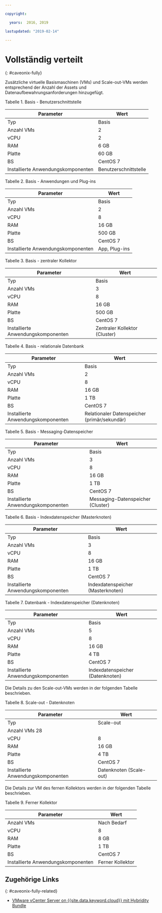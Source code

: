 ```yaml
---

copyright:

  years:  2016, 2019

lastupdated: "2019-02-14"

---
```


# Vollständig verteilt
{: #caveonix-fully}

Zusätzliche virtuelle Basismaschinen (VMs) und Scale-out-VMs werden entsprechend der Anzahl der Assets und Datenaufbewahrungsanforderungen hinzugefügt.

Tabelle 1. Basis - Benutzerschnittstelle

|Parameter	|Wert|
|---|---|
|Typ	|Basis|
|Anzahl VMs	|2|
|vCPU	|2|
|RAM	|6 GB|
|Platte	|60 GB|
|BS	|CentOS 7|
|Installierte Anwendungskomponenten	|Benutzerschnittstelle|

Tabelle 2. Basis - Anwendungen und Plug-ins

|Parameter	|Wert|
|---|---|
|Typ	|Basis|
|Anzahl VMs	|2|
|vCPU	|8|
|RAM	|16 GB|
|Platte	|500 GB|
|BS	|CentOS 7|
|Installierte Anwendungskomponenten	|App, Plug-ins|

Tabelle 3. Basis - zentraler Kollektor

|Parameter	|Wert |
|---|---|
|Typ	|Basis |
|Anzahl VMs	|3 |
|vCPU	|8 |
|RAM	|16 GB |
|Platte	|500 GB |
|BS	|CentOS 7 |
|Installierte Anwendungskomponenten	|Zentraler Kollektor (Cluster) |

Tabelle 4. Basis - relationale Datenbank

|Parameter	|Wert |
|---|---|
|Typ	|Basis |
|Anzahl VMs	|2 |
|vCPU	|8 |
|RAM	|16 GB |
|Platte	|1 TB |
|BS|CentOS 7 |
|Installierte Anwendungskomponenten	|Relationaler Datenspeicher (primär/sekundär) |

Tabelle 5. Basis - Messaging-Datenspeicher

|Parameter	|Wert |
|---|---|
|Typ	|Basis |
|Anzahl VMs	|3 |
|vCPU	|8 |
|RAM	|16 GB |
|Platte	|1 TB |
|BS	|CentOS 7 |
|Installierte Anwendungskomponenten	|Messaging-Datenspeicher (Cluster) |

Tabelle 6. Basis - Indexdatenspeicher (Masterknoten)

|Parameter	|Wert |
|---|---|
|Typ	|Basis |
|Anzahl VMs	|3 |
|vCPU	|8 |
|RAM	|16 GB |
|Platte	|1 TB |
|BS	|CentOS 7 |
|Installierte Anwendungskomponenten	|Indexdatenspeicher (Masterknoten) |

Tabelle 7. Datenbank - Indexdatenspeicher (Datenknoten)

|Parameter	|Wert |
|---|---|
|Typ	|Basis |
|Anzahl VMs	|5 |
|vCPU	|8 |
|RAM	|16 GB |
|Platte	|4 TB |
|BS	|CentOS 7 |
|Installierte Anwendungskomponenten	|Indexdatenspeicher (Datenknoten) |

Die Details zu den Scale-out-VMs werden in der folgenden Tabelle beschrieben.

Tabelle 8. Scale-out - Datenknoten

|Parameter	|Wert |
|---|---|
|Typ	|Scale-out |
|Anzahl VMs	28 |
|vCPU	|8 |
|RAM	|16 GB |
|Platte	|4 TB |
|BS	|CentOS 7 |
|Installierte Anwendungskomponenten	|Datenknoten (Scale-out) |

Die Details zur VM des fernen Kollektors werden in der folgenden Tabelle beschrieben.

Tabelle 9. Ferner Kollektor

|Parameter	|Wert |
|---|---|
|Anzahl VMs	|Nach Bedarf |
|vCPU	|8 |
|RAM	|8 GB |
|Platte	|1 TB |
|BS	|CentOS 7 |
|Installierte Anwendungskomponenten	|Ferner Kollektor |

## Zugehörige Links
{: #caveonix-fully-related}

* [VMware vCenter Server on {{site.data.keyword.cloud}} mit Hybridity Bundle](/docs/services/vmwaresolutions/archiref/vcs?topic=vmware-solutions-vcs-hybridity-intro)
